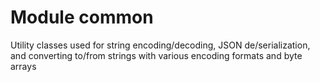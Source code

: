 # Module common

Utility classes used for string encoding/decoding, JSON de/serialization, and converting to/from strings with various encoding formats and byte arrays

